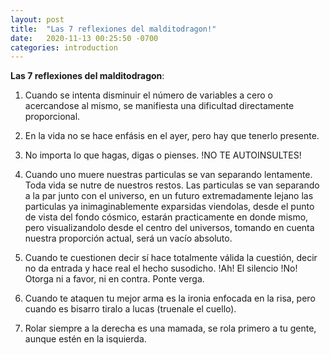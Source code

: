 ```yaml
---
layout: post
title:  "Las 7 reflexiones del malditodragon!"
date:   2020-11-13 00:25:50 -0700
categories: introduction
---
```

**Las 7 reflexiones del malditodragon**:
1. Cuando se intenta disminuir el número de variables a cero o acercandose al mismo, se manifiesta una dificultad directamente proporcional.

2. En la vida no se hace enfásis en el ayer, pero hay que tenerlo presente.

3. No importa lo que hagas, digas o pienses. !NO TE AUTOINSULTES!

4. Cuando uno muere nuestras particulas se van separando lentamente. Toda vida se nutre de nuestros restos.
Las particulas se van separando a la par junto con el universo, en un futuro extremadamente lejano las particulas ya inimaginablemente exparsidas viendolas, desde el punto de vista del fondo cósmico, estarán practicamente en donde mismo, pero visualizandolo desde el centro del universos, tomando en cuenta nuestra proporción actual, será un vacío absoluto.

5. Cuando te cuestionen decir sí hace totalmente válida la cuestión, decir no da entrada y hace real el hecho susodicho.
!Ah! El silencio !No! Otorga ni a favor, ni en contra.
Ponte verga.

6. Cuando te ataquen tu mejor arma es la ironia enfocada en la risa, pero cuando es bisarro tiralo a lucas (truenale el cuello).

7. Rolar siempre a la derecha es una mamada, se rola primero a tu gente, aunque estén en la isquierda.

[jekyll-docs]: https://jekyllrb.com/docs/home
[jekyll-gh]:   https://github.com/jekyll/jekyll
[jekyll-talk]: https://talk.jekyllrb.com/
